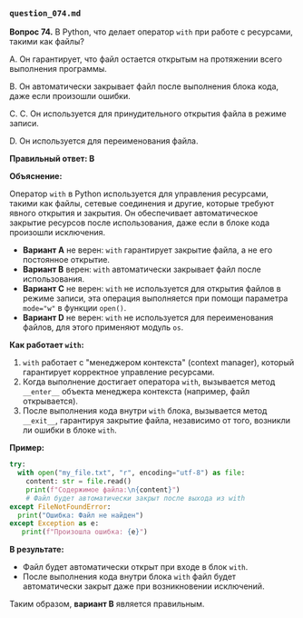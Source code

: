 
### `question_074.md`

**Вопрос 74.** В Python, что делает оператор `with` при работе с ресурсами, такими как файлы?

A. Он гарантирует, что файл остается открытым на протяжении всего выполнения программы.  

B. Он автоматически закрывает файл после выполнения блока кода, даже если произошли ошибки.

C. C. Он используется для принудительного открытия файла в режиме записи.

D. Он используется для переименования файла.

**Правильный ответ: B**

**Объяснение:**

Оператор `with` в Python используется для управления ресурсами, такими как файлы, сетевые соединения и другие, которые требуют явного открытия и закрытия. Он обеспечивает автоматическое закрытие ресурсов после использования, даже если в блоке кода произошли исключения.

*   **Вариант A** не верен: `with` гарантирует закрытие файла, а не его постоянное открытие.
*   **Вариант B** верен: `with` автоматически закрывает файл после использования.
*   **Вариант C** не верен: `with` не используется для открытия файлов в режиме записи, эта операция выполняется при помощи параметра `mode="w"` в функции `open()`.
*   **Вариант D** не верен: `with` не используется для переименования файлов, для этого применяют модуль `os`.

**Как работает `with`:**

1.  `with` работает с "менеджером контекста" (context manager), который гарантирует корректное управление ресурсами.
2.  Когда выполнение достигает оператора `with`, вызывается метод `__enter__` объекта менеджера контекста (например, файл открывается).
3.  После выполнения кода внутри `with` блока, вызывается метод `__exit__`, гарантируя закрытие файла, независимо от того, возникли ли ошибки в блоке `with`.

**Пример:**

```python
try:
  with open("my_file.txt", "r", encoding="utf-8") as file:
    content: str = file.read()
    print(f"Содержимое файла:\n{content}")
    # Файл будет автоматически закрыт после выхода из with
except FileNotFoundError:
  print("Ошибка: Файл не найден")
except Exception as e:
   print(f"Произошла ошибка: {e}")
```
**В результате:**

*   Файл будет автоматически открыт при входе в блок `with`.
*  После выполнения кода внутри блока `with` файл будет автоматически закрыт даже при возникновении исключений.

Таким образом, **вариант B** является правильным.
